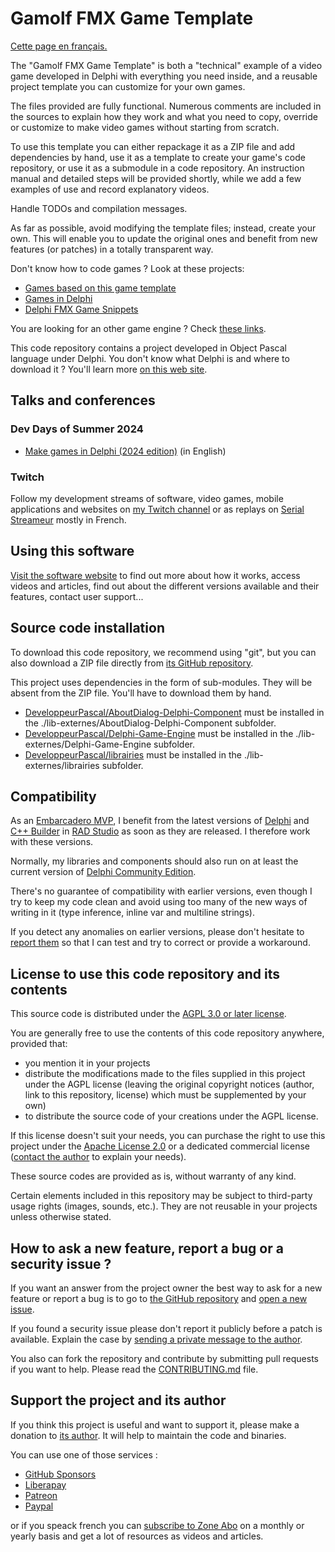 # Gamolf FMX Game Template

[Cette page en français.](LISEZMOI.md)

The "Gamolf FMX Game Template" is both a "technical" example of a video game developed in Delphi with everything you need inside, and a reusable project template you can customize for your own games.

The files provided are fully functional. Numerous comments are included in the sources to explain how they work and what you need to copy, override or customize to make video games without starting from scratch.

To use this template you can either repackage it as a ZIP file and add dependencies by hand, use it as a template to create your game's code repository, or use it as a submodule in a code repository. An instruction manual and detailed steps will be provided shortly, while we add a few examples of use and record explanatory videos.

Handle TODOs and compilation messages.

As far as possible, avoid modifying the template files; instead, create your own. This will enable you to update the original ones and benefit from new features (or patches) in a totally transparent way.

Don't know how to code games ? Look at these projects:

* [Games based on this game template](https://github.com/DeveloppeurPascal?tab=repositories&q=gfgt-game)
* [Games in Delphi](https://github.com/DeveloppeurPascal?tab=repositories&q=delphi-game)
* [Delphi FMX Game Snippets](https://github.com/DeveloppeurPascal/Delphi-FMX-Game-Snippets)

You are looking for an other game engine ? Check [these links](https://github.com/Fr0sT-Brutal/awesome-pascal?tab=readme-ov-file#game-dev).

This code repository contains a project developed in Object Pascal language under Delphi. You don't know what Delphi is and where to download it ? You'll learn more [on this web site](https://delphi-resources.developpeur-pascal.fr/).

## Talks and conferences

### Dev Days of Summer 2024

* [Make games in Delphi (2024 edition)](https://serialstreameur.fr/make-games-in-delphi-2024-edition.html) (in English)

### Twitch

Follow my development streams of software, video games, mobile applications and websites on [my Twitch channel](https://www.twitch.tv/patrickpremartin) or as replays on [Serial Streameur](https://serialstreameur.fr/gamolf-fmx-game-template.html) mostly in French.

## Using this software

[Visit the software website](https://gametemplate.developpeur-pascal.fr/) to find out more about how it works, access videos and articles, find out about the different versions available and their features, contact user support...

## Source code installation

To download this code repository, we recommend using "git", but you can also download a ZIP file directly from [its GitHub repository](https://github.com/DeveloppeurPascal/Gamolf-FMX-Game-Template).

This project uses dependencies in the form of sub-modules. They will be absent from the ZIP file. You'll have to download them by hand.

* [DeveloppeurPascal/AboutDialog-Delphi-Component](https://github.com/DeveloppeurPascal/AboutDialog-Delphi-Component) must be installed in the ./lib-externes/AboutDialog-Delphi-Component subfolder.
* [DeveloppeurPascal/Delphi-Game-Engine](https://github.com/DeveloppeurPascal/Delphi-Game-Engine) must be installed in the ./lib-externes/Delphi-Game-Engine subfolder.
* [DeveloppeurPascal/librairies](https://github.com/DeveloppeurPascal/librairies) must be installed in the ./lib-externes/librairies subfolder.

## Compatibility

As an [Embarcadero MVP](https://www.embarcadero.com/resources/partners/mvp-directory), I benefit from the latest versions of [Delphi](https://www.embarcadero.com/products/delphi) and [C++ Builder](https://www.embarcadero.com/products/cbuilder) in [RAD Studio](https://www.embarcadero.com/products/rad-studio) as soon as they are released. I therefore work with these versions.

Normally, my libraries and components should also run on at least the current version of [Delphi Community Edition](https://www.embarcadero.com/products/delphi/starter).

There's no guarantee of compatibility with earlier versions, even though I try to keep my code clean and avoid using too many of the new ways of writing in it (type inference, inline var and multiline strings).

If you detect any anomalies on earlier versions, please don't hesitate to [report them](https://github.com/DeveloppeurPascal/Gamolf-FMX-Game-Template/issues) so that I can test and try to correct or provide a workaround.

## License to use this code repository and its contents

This source code is distributed under the [AGPL 3.0 or later license](https://choosealicense.com/licenses/agpl-3.0/).

You are generally free to use the contents of this code repository anywhere, provided that:
* you mention it in your projects
* distribute the modifications made to the files supplied in this project under the AGPL license (leaving the original copyright notices (author, link to this repository, license) which must be supplemented by your own)
* to distribute the source code of your creations under the AGPL license.

If this license doesn't suit your needs, you can purchase the right to use this project under the [Apache License 2.0](https://choosealicense.com/licenses/apache-2.0/) or a dedicated commercial license ([contact the author](https://developpeur-pascal.fr/nous-contacter.php) to explain your needs).

These source codes are provided as is, without warranty of any kind.

Certain elements included in this repository may be subject to third-party usage rights (images, sounds, etc.). They are not reusable in your projects unless otherwise stated.

## How to ask a new feature, report a bug or a security issue ?

If you want an answer from the project owner the best way to ask for a new feature or report a bug is to go to [the GitHub repository](https://github.com/DeveloppeurPascal/Gamolf-FMX-Game-Template) and [open a new issue](https://github.com/DeveloppeurPascal/Gamolf-FMX-Game-Template/issues).

If you found a security issue please don't report it publicly before a patch is available. Explain the case by [sending a private message to the author](https://developpeur-pascal.fr/nous-contacter.php).

You also can fork the repository and contribute by submitting pull requests if you want to help. Please read the [CONTRIBUTING.md](CONTRIBUTING.md) file.

## Support the project and its author

If you think this project is useful and want to support it, please make a donation to [its author](https://github.com/DeveloppeurPascal). It will help to maintain the code and binaries.

You can use one of those services :

* [GitHub Sponsors](https://github.com/sponsors/DeveloppeurPascal)
* [Liberapay](https://liberapay.com/PatrickPremartin)
* [Patreon](https://www.patreon.com/patrickpremartin)
* [Paypal](https://www.paypal.com/paypalme/patrickpremartin)

or if you speack french you can [subscribe to Zone Abo](https://zone-abo.fr/nos-abonnements.php) on a monthly or yearly basis and get a lot of resources as videos and articles.
